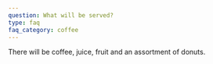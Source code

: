 ```yaml
---
question: What will be served? 
type: faq
faq_category: coffee
---
```

There will be coffee, juice, fruit and an assortment of donuts.